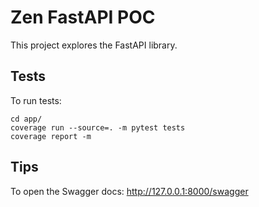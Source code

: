# Zen FastAPI POC

This project explores the FastAPI library.

## Tests

To run tests:

    cd app/
    coverage run --source=. -m pytest tests
    coverage report -m

## Tips

To open the Swagger docs: http://127.0.0.1:8000/swagger
